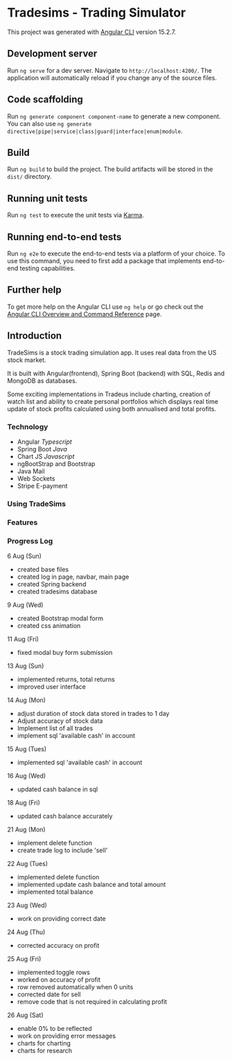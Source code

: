 # Tradesims - Trading Simulator

This project was generated with [Angular CLI](https://github.com/angular/angular-cli) version 15.2.7.

## Development server

Run `ng serve` for a dev server. Navigate to `http://localhost:4200/`. The application will automatically reload if you change any of the source files.

## Code scaffolding

Run `ng generate component component-name` to generate a new component. You can also use `ng generate directive|pipe|service|class|guard|interface|enum|module`.

## Build

Run `ng build` to build the project. The build artifacts will be stored in the `dist/` directory.

## Running unit tests

Run `ng test` to execute the unit tests via [Karma](https://karma-runner.github.io).

## Running end-to-end tests

Run `ng e2e` to execute the end-to-end tests via a platform of your choice. To use this command, you need to first add a package that implements end-to-end testing capabilities.

## Further help

To get more help on the Angular CLI use `ng help` or go check out the [Angular CLI Overview and Command Reference](https://angular.io/cli) page.


## Introduction
TradeSims is a stock trading simulation app. It uses real data from the US stock market. 

It is built with Angular(frontend), Spring Boot (backend) with SQL, Redis and MongoDB as databases.

Some exciting implementations in Tradeus include charting, creation of watch list and ability to create personal portfolios which displays real time update of stock profits calculated using both annualised and total profits. 



### Technology
- Angular *Typescript*
- Spring Boot *Java*
- Chart JS *Javascript*
- ngBootStrap and Bootstrap 
- Java Mail
- Web Sockets
- Stripe E-payment

### Using TradeSims

### Features



### Progress Log
6 Aug (Sun)
- created base files
- created log in page, navbar, main page
- created Spring backend
- created tradesims database

9 Aug (Wed)
- created Bootstrap modal form
- created css animation

11 Aug (Fri)
- fixed modal buy form submission

13 Aug (Sun)
- implemented returns, total returns
- improved user interface

14 Aug (Mon)
- adjust duration of stock data stored in trades to 1 day
- Adjust accuracy of stock data
- Implement list of all trades
- implement sql 'available cash' in account

15 Aug (Tues)
- implemented sql 'available cash' in account

16 Aug (Wed)
- updated cash balance in sql

18 Aug (Fri)
- updated cash balance accurately

21 Aug (Mon)
- implement delete function
- create trade log to include 'sell'

22 Aug (Tues)
- implemented delete function
- implemented update cash balance and total amount
- implemented total balance


23 Aug (Wed)
- work on providing correct date

24 Aug (Thu)
- corrected accuracy on profit

25 Aug (Fri)
- implemented toggle rows
- worked on accuracy of profit
- row removed automatically when 0 units
- corrected date for sell
- remove code that is not required in calculating profit

26 Aug (Sat)
- enable 0% to be reflected
- work on providing error messages
- charts for charting 
- charts for research

